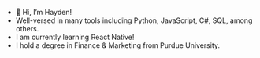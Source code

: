 - 👋 Hi, I’m Hayden!
- Well-versed in many tools including Python, JavaScript, C#, SQL, among others.
- I am currently learning React Native!
- I hold a degree in Finance & Marketing from Purdue University.


